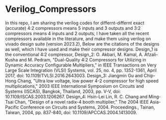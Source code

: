 # Verilog_Compressors
In this repo, I am sharing the verilog codes for differnt-differnt exact (accurate) 4:2 compressors means 5 inputs and 3 outputs and 3:2 compressors means 4 inputs and 2 outputs,
I have taken all the recent compressors available in the literature, and make them using verilog on vivado design suite (version 2023.2), 
Below are the citations of the designs as well, which I have used and make their compressor designs.
Design_1 is the conventional 4:2 compressor,
Design_2: O. Akbari, M. Kamal, A. Afzali-Kusha and M. Pedram, "Dual-Quality 4:2 Compressors for Utilizing in Dynamic Accuracy Configurable Multipliers," in IEEE Transactions on Very Large Scale Integration (VLSI) Systems, vol. 25, no. 4, pp. 1352-1361, April 2017, doi: 10.1109/TVLSI.2016.2643003.
Design_3: Jiangmin Gu and Chip-Hong Chang, "Ultra low voltage, low power 4-2 compressor for high speed multiplications," 2003 IEEE International Symposium on Circuits and Systems (ISCAS), Bangkok, Thailand, 2003, pp. V-V, doi: 10.1109/ISCAS.2003.1206267.
Design_4: Hsin-Lei Lin, R. C. Chang and Ming-Tsai Chan, "Design of a novel radix-4 booth multiplier," The 2004 IEEE Asia-Pacific Conference on Circuits and Systems, 2004. Proceedings., Tainan, Taiwan, 2004, pp. 837-840, doi: 10.1109/APCCAS.2004.1413009.
